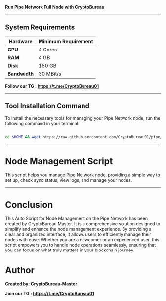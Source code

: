 
**Run Pipe Network Full Node with CryptoBureau**

______________________________________________________________________________________________________________________________

## System Requirements

| **Hardware** | **Minimum Requirement** |
|--------------|-------------------------|
| **CPU**      | 4 Cores                 |
| **RAM**      | 4 GB                    |
| **Disk**     | 150 GB                  |
| **Bandwidth**| 30 MBit/s               |



**Follow our TG : https://t.me/CryptoBureau01**

______________________________________________________________________________________________________________________________

## Tool Installation Command

To install the necessary tools for managing your Pipe Network node, run the following command in your terminal:


```bash

cd $HOME && wget https://raw.githubusercontent.com/CryptoBureau01/pipe/main/pipe.sh && chmod +x pipe.sh && ./pipe.sh
```


______________________________________________________________________________________________________________________________

# Node Management Script

This script helps you manage Pipe Network node, providing a simple way to set up, check sync status, view logs, and manage your nodes.


______________________________________________________________________________________________________________________________

# Conclusion
This Auto Script for Node Management on the Pipe Network has been created by CryptoBureau Master. It is a comprehensive solution designed to simplify and enhance the node management experience. By providing a clear and organized interface, it allows users to efficiently manage their nodes with ease. Whether you are a newcomer or an experienced user, this script empowers you to handle node operations seamlessly, ensuring that you can focus on what truly matters in your blockchain journey.

# Author
**Created by: CryptoBureau-Master**

**Join our TG : https://t.me/CryptoBureau01**
